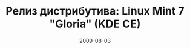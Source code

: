 ---
layout: post
title: "Релиз дистрибутива: Linux Mint 7 \"Gloria\" (KDE CE)"
date: 2009-08-03   
---